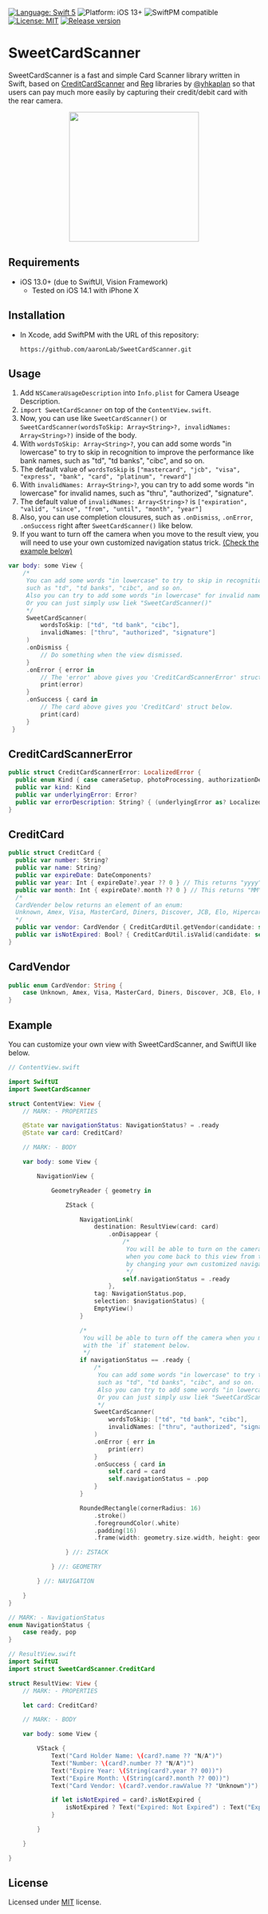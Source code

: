 [![Language: Swift 5](https://img.shields.io/badge/language-Swift5-orange?style=flat&logo=swift)](https://developer.apple.com/swift)
![Platform: iOS 13+](https://img.shields.io/badge/platform-iOS%2013%2B-blue?style=flat&logo=apple)
![SwiftPM compatible](https://img.shields.io/badge/SPM-compatible-brightgreen?style=flat&logo=swift)
[![License: MIT](https://img.shields.io/badge/license-MIT-lightgrey?style=flat)](https://github.com/aaronLab/SweetCardScanner/blob/main/LICENSE)
[![Release version](https://img.shields.io/badge/release-v1.0.1-blue)](https://github.com/aaronLab/SweetCardScanner/releases)

# SweetCardScanner

SweetCardScanner is a fast and simple Card Scanner library written in Swift, based on [CreditCardScanner](https://github.com/yhkaplan/credit-card-scanner) and [Reg](https://github.com/yhkaplan/Reg) libraries by [@yhkaplan](https://github.com/yhkaplan) so that users can pay much more easily by capturing their credit/debit card with the rear camera.

<center>
<img src="./preview.gif" width="260">
</center>

## Requirements

- iOS 13.0+ (due to SwiftUI, Vision Framework)
  - Tested on iOS 14.1 with iPhone X

## Installation

- In Xcode, add SwiftPM with the URL of this repository:

  ```http
  https://github.com/aaronLab/SweetCardScanner.git
  ```

## Usage

1. Add `NSCameraUsageDescription` into `Info.plist` for Camera Useage Description.
2. `import SweetCardScanner` on top of the `ContentView.swift`.
3. Now, you can use like `SweetCardScanner()` or `SweetCardScanner(wordsToSkip: Array<String>?, invalidNames: Array<String>?)` inside of the body.
4. With `wordsToSkip: Array<String>?`, you can add some words "in lowercase" to try to skip in recognition to improve the performance like bank names, such as "td", "td banks", "cibc", and so on.
5. The default value of `wordsToSkip` is `["mastercard", "jcb", "visa", "express", "bank", "card", "platinum", "reward"]`
6. With `invalidNames: Array<String>?`, you can try to add some words "in lowercase" for invalid names, such as "thru", "authorized", "signature".
7. The default value of `invalidNames: Array<String>?` is `["expiration", "valid", "since", "from", "until", "month", "year"]`
8. Also, you can use completion clousures, such as `.onDismiss`, `.onError`, `.onSuccess` right after `SweetCardScanner()` like below.
9. If you want to turn off the camera when you move to the result view, you will need to use your own customized navigation status trick. [(Check the example below)](#example)

```Swift
var body: some View {
    /*
     You can add some words "in lowercase" to try to skip in recognition to improve the performance like bank names,
     such as "td", "td banks", "cibc", and so on.
     Also you can try to add some words "in lowercase" for invalid names, such as "thru", "authorized", "signature".
     Or you can just simply usw liek "SweetCardScanner()"
     */
     SweetCardScanner(
         wordsToSkip: ["td", "td bank", "cibc"],
         invalidNames: ["thru", "authorized", "signature"]
     )
     .onDismiss {
         // Do something when the view dismissed.
     }
     .onError { error in
         // The 'error' above gives you 'CreditCardScannerError' struct below.
         print(error)
     }
     .onSuccess { card in
         // The card above gives you 'CreditCard' struct below.
         print(card)
     }
 }
```

## CreditCardScannerError

```Swift
public struct CreditCardScannerError: LocalizedError {
  public enum Kind { case cameraSetup, photoProcessing, authorizationDenied, capture }
  public var kind: Kind
  public var underlyingError: Error?
  public var errorDescription: String? { (underlyingError as? LocalizedError)?.errorDescription }
}
```

## CreditCard

```Swift
public struct CreditCard {
  public var number: String?
  public var name: String?
  public var expireDate: DateComponents?
  public var year: Int { expireDate?.year ?? 0 } // This returns "yyyy"
  public var month: Int { expireDate?.month ?? 0 } // This returns "MM"
  /*
  CardVender below returns an element of an enum:
  Unknown, Amex, Visa, MasterCard, Diners, Discover, JCB, Elo, Hipercard, UnionPay
  */
  public var vendor: CardVendor { CreditCardUtil.getVendor(candidate: self.number) }
  public var isNotExpired: Bool? { CreditCardUtil.isValid(candidate: self.expireDate) }
}
```

## CardVendor

```Swift
public enum CardVendor: String {
    case Unknown, Amex, Visa, MasterCard, Diners, Discover, JCB, Elo, Hipercard, UnionPay
}
```

## Example

You can customize your own view with SweetCardScanner, and SwiftUI like below.

```Swift
// ContentView.swift

import SwiftUI
import SweetCardScanner

struct ContentView: View {
    // MARK: - PROPERTIES

    @State var navigationStatus: NavigationStatus? = .ready
    @State var card: CreditCard?

    // MARK: - BODY

    var body: some View {

        NavigationView {

            GeometryReader { geometry in

                ZStack {

                    NavigationLink(
                        destination: ResultView(card: card)
                            .onDisappear {
                                /*
                                 You will be able to turn on the camera again
                                 when you come back to this view from the result view
                                 by changing your own customized navigation status.
                                 */
                                self.navigationStatus = .ready
                            },
                        tag: NavigationStatus.pop,
                        selection: $navigationStatus) {
                        EmptyView()
                    }

                    /*
                     You will be able to turn off the camera when you move to the result view
                     with the `if` statement below.
                     */
                    if navigationStatus == .ready {
                        /*
                         You can add some words "in lowercase" to try to skip in recognition to improve the performance like bank names,
                         such as "td", "td banks", "cibc", and so on.
                         Also you can try to add some words "in lowercase" for invalid names, such as "thru", "authorized", "signature".
                         Or you can just simply usw liek "SweetCardScanner()"
                         */
                        SweetCardScanner(
                            wordsToSkip: ["td", "td bank", "cibc"],
                            invalidNames: ["thru", "authorized", "signature"]
                        )
                        .onError { err in
                            print(err)
                        }
                        .onSuccess { card in
                            self.card = card
                            self.navigationStatus = .pop
                        }
                    }

                    RoundedRectangle(cornerRadius: 16)
                        .stroke()
                        .foregroundColor(.white)
                        .padding(16)
                        .frame(width: geometry.size.width, height: geometry.size.width * 0.63, alignment: .center)

                } //: ZSTACK

            } //: GEOMETRY

        } //: NAVIGATION

    }
}

// MARK: - NavigationStatus
enum NavigationStatus {
    case ready, pop
}
```

```Swift
// ResultView.swift
import SwiftUI
import struct SweetCardScanner.CreditCard

struct ResultView: View {
    // MARK: - PROPERTIES

    let card: CreditCard?

    // MARK: - BODY

    var body: some View {

        VStack {
            Text("Card Holder Name: \(card?.name ?? "N/A")")
            Text("Number: \(card?.number ?? "N/A")")
            Text("Expire Year: \(String(card?.year ?? 00))")
            Text("Expire Month: \(String(card?.month ?? 00))")
            Text("Card Vendor: \(card?.vendor.rawValue ?? "Unknown")")

            if let isNotExpired = card?.isNotExpired {
                isNotExpired ? Text("Expired: Not Expired") : Text("Expired: Expired")
            }

        }

    }

}
```

## License

Licensed under [MIT](https://github.com/aaronLab/SweetCardScanner/blob/main/LICENSE) license.
